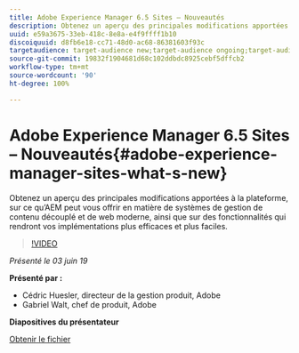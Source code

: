 ```yaml
---
title: Adobe Experience Manager 6.5 Sites – Nouveautés
description: Obtenez un aperçu des principales modifications apportées à la plateforme, sur ce qu’AEM peut vous offrir en matière de systèmes de gestion de contenu découplé et de web moderne, ainsi que sur des fonctionnalités qui rendront vos implémentations plus efficaces et plus faciles.
uuid: e59a3675-33eb-418c-8e8a-e4f9ffff1b10
discoiquuid: d8fb6e18-cc71-48d0-ac68-86381603f93c
targetaudience: target-audience new;target-audience ongoing;target-audience upgrader
source-git-commit: 19832f1904681d68c102ddbdc8925cebf5dffcb2
workflow-type: tm+mt
source-wordcount: '90'
ht-degree: 100%

---
```



# Adobe Experience Manager 6.5 Sites – Nouveautés{#adobe-experience-manager-sites-what-s-new}

Obtenez un aperçu des principales modifications apportées à la plateforme, sur ce qu’AEM peut vous offrir en matière de systèmes de gestion de contenu découplé et de web moderne, ainsi que sur des fonctionnalités qui rendront vos implémentations plus efficaces et plus faciles.

>[!VIDEO](https://video.tv.adobe.com/v/26368/?quality=9)

*Présenté le 03 juin 19*

**Présenté par :**

* Cédric Huesler, directeur de la gestion produit, Adobe
* Gabriel Walt, chef de produit, Adobe

**Diapositives du présentateur**

[Obtenir le fichier](assets/aem65-whatsnewgem-march6.pdf)
